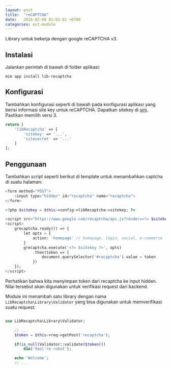 ```yaml
---
layout: post
title:  "reCAPTCHA"
date:   2016-02-08 01:01:01 +0700
categories: ext-module
---
```


Library untuk bekerja dengan google reCAPTCHA v3.

## Instalasi

Jalankan perintah di bawah di folder aplikasi:

```
mim app install lib-recaptcha
```

## Konfigurasi

Tambahkan konfigurasi seperti di bawah pada konfigurasi aplikasi yang
berisi informasi site key untuk reCAPTCHA. Dapatkan sitekey di [sini](https://g.co/recaptcha/v3).
Pastikan memilih versi 3.

```php
return [
    'libRecaptcha' => [
        'sitekey' => '...',
        'sitesecret' => '...'
    ]
];
```

## Penggunaan

Tambahkan script seperti berikut di template untuk menambahkan captcha di suatu halaman:

```php
<form method="POST">
    <input type="hidden" id="recaptcha" name="recaptcha">
</form>

<?php $sitekey = $this->config->libRecaptcha->sitekey; ?>

<script src="https://www.google.com/recaptcha/api.js?render=<?= $sitekey ?>"></script>
<script>
    grecaptcha.ready(() => {
        let opts = {
            action: 'homepage' // homepage, login, social, e-commerce
        }
        grecaptcha.execute('<?= $sitekey ?>', opts)
            .then(token => {
                document.querySelector('#recaptcha').value = token
            })
    });
</script>
```

Perhatikan bahwa kita menyimpan token dari recaptcha ke input hidden. Nilai
tersebut akan digunakan untuk verifikasi request dari backend.

Module ini menambah satu library dengan nama `LibRecaptcha\Library\Validator`
yang bisa digunakan untuk memverifikasi suatu request:

```php

use LibRecaptcha\Library\Validator;

    // ...
    $token = $this->req->getPost('recaptcha');

    if(is_null(Validator::validate($token)))
        die('You\'re robot');

    echo 'Welcome';
    // ...
```